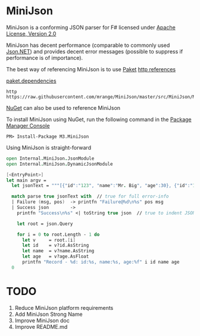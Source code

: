 # MiniJson

MiniJson is a conforming JSON parser for F# licensed under [Apache License, Version 2.0](http://www.apache.org/licenses/LICENSE-2.0)

MiniJson has decent performance (comparable to commonly used [Json.NET](http://www.newtonsoft.com/json))
and provides decent error messages (possible to suppress if performance is of importance).

The best way of referencing MiniJson is to use [Paket](http://www.nuget.org/packages/Paket/)
[http references](http://fsprojects.github.io/Paket/http-dependencies.html)

[paket.dependencies](http://fsprojects.github.io/Paket/dependencies-file.html)
```
http https://raw.githubusercontent.com/mrange/MiniJson/master/src/MiniJson/MiniJson.fs
```

[NuGet](http://www.nuget.org/packages/MiniJson/) can also be used to reference MiniJson

To install MiniJson using NuGet, run the following command in the [Package Manager Console](http://docs.nuget.org/consume/package-manager-console)
```
PM> Install-Package M3.MiniJson
```

Using MiniJson is straight-forward
```fsharp
open Internal.MiniJson.JsonModule
open Internal.MiniJson.DynamicJsonModule

[<EntryPoint>]
let main argv =
  let jsonText = """[{"id":"123", "name":"Mr. Big", "age":30}, {"id":"123", "name":"Mr. X"}]"""

  match parse true jsonText with  // true for full error-info
  | Failure (msg, pos)  -> printfn "Failure@%d\n%s" pos msg
  | Success json        ->
    printfn "Success\n%s" <| toString true json  // true to indent JSON

    let root = json.Query

    for i = 0 to root.Length - 1 do
      let v     = root.[i]
      let id    = v?id.AsString
      let name  = v?name.AsString
      let age   = v?age.AsFloat
      printfn "Record - %d: id:%s, name:%s, age:%f" i id name age
  0
```

# TODO

1. Reduce MiniJson platform requirements
1. Add MiniJson Strong Name
1. Improve MiniJson doc
1. Improve README.md
